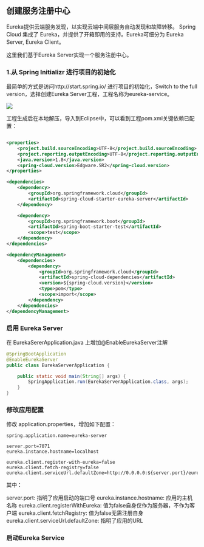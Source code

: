 ## 创建服务注册中心

Eureka提供云端服务发现，以实现云端中间层服务自动发现和故障转移。
Spring Cloud 集成了 Eureka，并提供了开箱即用的支持。Eureka可细分为 Eureka Server, Eureka Client。

这里我们基于Eureka Server实现一个服务注册中心。

### 1.从 Spring Initializr 进行项目的初始化

最简单的方式是访问http://start.spring.io/ 进行项目的初始化，Switch to the full version，选择创建Eureka Server工程，工程名称为eureka-service。

![](https://github.com/cse-sample/springcloud-2-cse/blob/master/springcloud-sample/images/Initializr_eureka_server.png)

工程生成后在本地解压，导入到Eclipse中，可以看到工程pom.xml关键依赖已配置：

```xml

<properties>
	<project.build.sourceEncoding>UTF-8</project.build.sourceEncoding>
	<project.reporting.outputEncoding>UTF-8</project.reporting.outputEncoding>
	<java.version>1.8</java.version>
	<spring-cloud.version>Edgware.SR2</spring-cloud.version>
</properties>

<dependencies>
	<dependency>
		<groupId>org.springframework.cloud</groupId>
		<artifactId>spring-cloud-starter-eureka-server</artifactId>
	</dependency>

	<dependency>
		<groupId>org.springframework.boot</groupId>
		<artifactId>spring-boot-starter-test</artifactId>
		<scope>test</scope>
	</dependency>
</dependencies>

<dependencyManagement>
	<dependencies>
		<dependency>
			<groupId>org.springframework.cloud</groupId>
			<artifactId>spring-cloud-dependencies</artifactId>
			<version>${spring-cloud.version}</version>
			<type>pom</type>
			<scope>import</scope>
		</dependency>
	</dependencies>
</dependencyManagement>
```

### 启用 Eureka Server

在 EurekaSererApplication.java 上增加<html>@EnableEurekaServer</html>注解

```Java
@SpringBootApplication
@EnableEurekaServer
public class EurekaServerApplication {

	public static void main(String[] args) {
		SpringApplication.run(EurekaServerApplication.class, args);
	}
}
```
### 修改应用配置
修改 application.properties，增加如下配置：

```
spring.application.name=eureka-server

server.port=7071
eureka.instance.hostname=localhost

eureka.client.register-with-eureka=false
eureka.client.fetch-registry=false
eureka.client.serviceUrl.defaultZone=http://0.0.0.0:${server.port}/eureka/
```
其中：

server.port: 指明了应用启动的端口号
eureka.instance.hostname: 应用的主机名称
eureka.client.registerWithEureka: 值为false自身仅作为服务器，不作为客户端
eureka.client.fetchRegistry: 值为false无需注册自身
eureka.client.serviceUrl.defaultZone: 指明了应用的URL

### 启动Eureka Service
